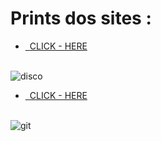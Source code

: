 # Prints dos sites :

- <div>
  <div>
    <a href="https://carlosvarao.github.io/Clones-de-Sites/Clone-Login-Discord/index.html" target="_blank">
    <img align="center" alt="" src="https://img.shields.io/badge/Discord-7289DA?style=for-the-badge&logo=discord&logoColor=white">&ensp;<span>CLICK - HERE</span>
    </a>
  </div><br>
  
 ![disco](https://github.com/CarlosVarao/Clones-de-Sites/assets/127850509/ae1b65bf-cdd5-45dc-8966-9685f29b792c) 
</div>

- <div>
  <div>
    <a href="https://carlosvarao.github.io/Clones-de-Sites/Clone-Login-GitHub/index.html" target="_blank">
    <img align="center" alt="" src="https://img.shields.io/badge/GitHub-100000?style=for-the-badge&logo=github&logoColor=white">&ensp;<span>CLICK - HERE</span>
    </a>
  </div><br>
  
 ![git](https://github.com/CarlosVarao/Clones-de-Sites/assets/127850509/a661cfe8-ffaf-4579-8d8c-5da762cf8986)
</div>










